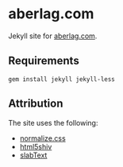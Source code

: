 aberlag.com
===========

Jekyll site for [aberlag.com](http://aberlag.com).

Requirements
------------

    gem install jekyll jekyll-less

Attribution
-----------

The site uses the following:

- [normalize.css](http://necolas.github.com/normalize.css/)
- [html5shiv](https://github.com/aFarkas/html5shiv)
- [slabText](https://github.com/freqdec/slabText)
